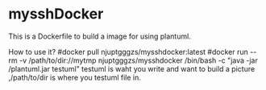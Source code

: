# mysshDocker
This is a Dockerfile to build a image for using plantuml.

How to use it?
#docker pull njuptgggzs/mysshdocker:latest
#docker run --rm -v /path/to/dir://mytmp njuptgggzs/mysshdocker /bin/bash -c "java -jar /plantuml.jar testuml"
testuml is waht you write and want to build a picture ,/path/to/dir is where you testuml file in.
